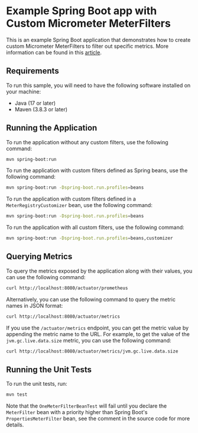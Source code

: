 # Example Spring Boot app with Custom Micrometer MeterFilters

This is an example Spring Boot application that demonstrates how to create custom Micrometer MeterFilters to filter out specific metrics. More information can be found in this [article](https://medium.com/@ruth.kurniawati/using-custom-micrometer-meter-filters-in-a-spring-boot-application-a58aff7dbe4d).

## Requirements

To run this sample, you will need to have the following software installed on your machine:
- Java (17 or later)
- Maven (3.8.3 or later)

## Running the Application

To run the application without any custom filters, use the following command:
```bash
mvn spring-boot:run
```
To run the application with custom filters defined as Spring beans, use the following command:

```bash
mvn spring-boot:run -Dspring-boot.run.profiles=beans
```

To run the application with custom filters defined in a `MeterRegistryCustomizer` bean, use the following command:

```bash
mvn spring-boot:run -Dspring-boot.run.profiles=beans
```

To run the application with all custom filters, use the following command:

```bash
mvn spring-boot:run -Dspring-boot.run.profiles=beans,customizer
```

## Querying Metrics

To query the metrics exposed by the application along with their values, you can use the following command:

```bash
curl http://localhost:8080/actuator/prometheus
```

Alternatively, you can use the following command to query the metric names in JSON format:
    
```bash
curl http://localhost:8080/actuator/metrics
```

If you use the `/actuator/metrics` endpoint, you can get the metric value by appending the metric name to the URL. For example, to get the value of the `jvm.gc.live.data.size` metric, you can use the following command:

```bash
curl http://localhost:8080/actuator/metrics/jvm.gc.live.data.size
```

## Running the Unit Tests

To run the unit tests, run:

```bash
mvn test
```

Note that the `OneMeterFilterBeanTest` will fail until you declare the `MeterFilter` bean with a priority
higher than Spring Boot's `PropertiesMeterFilter` bean, see the comment in the source code for more details.